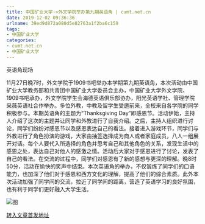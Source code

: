 ```yaml
---
title: 中国矿业大学->外文学院举办第九期英语角 | cumt.net.cn
date: 2019-12-02 09:36:36
urlname: 39ed9d872a080d5e82763a1f2ba6c159
tags: 
- 中国矿业大学
categories:
- cumt.net.cn
- 中国矿业大学
---
```

英语角现场

11月27日晚7时，外文学院于1909书吧举办本学期第九期英语角，本次活动由中国矿业大学教务部和共青团中国矿业大学委员会主办，中国矿业大学外文学院、1909书吧承办，外文学院学生会海德英语俱乐部协办，阳光英语学社、管理学院采薇英语社合作举办。多位外教，中教及留学生受邀前来，全校来自各学院的同学积极参与。本期英语角的主题为“Thanksgiving Day”即感恩节。活动伊始，主持人介绍了这次的主题并让同学和外教进行了自我介绍。之后，主持人组织进行讨论，同学们纷纷对感恩节以及感恩表达自己的看法。接着进入游戏环节，同学们与外教进行了角色扮演的游戏，大家由抽签选择成为商人或者家庭成员，八人一组展开对话。每个人要代入所选择的角色并思考自己和其他角色的关系，发现生活中的感恩之处，表达自己对他人的感激之情。活动后大家对于感恩进行了讨论，发表了自己的看法。在交流的过程中，同学们对感恩有了新的感想与更深的理解。晚8时50分，活动在愉快的笑声中结束。本次英语角的举办，不仅锻炼了同学们的口语能力，也加深了他们对于感恩和西方文化的理解，提高了他们的综合素质。此外本次活动加强了同学间的交流，拉近了同学间的距离，营造了英语学习的良好氛围，也有利于同学们更好融入大学生活。

![图](http://xwzx.cumt.edu.cn/_upload/article/images/3b/fe/3a8431074f3ca66b40f24035e420/95233acb-3975-4671-813d-b63fe3475be5.jpg)

[转入文章首发地址](http://xwzx.cumt.edu.cn/6c/a6/c523a552102/page.htm)